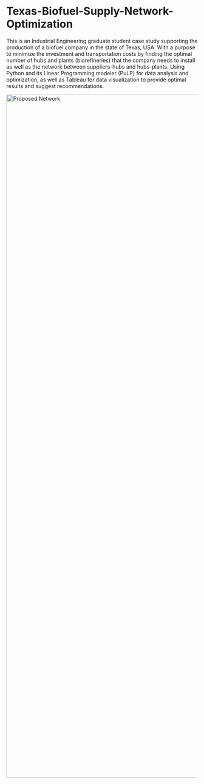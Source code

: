 # Texas-Biofuel-Supply-Network-Optimization
This is an Industrial Engineering graduate student case study supporting the production of a biofuel company in the state of Texas, USA. 
With a purpose to minimize the investment and transportation costs by finding the optimal number of hubs and plants (biorefineries) that the company needs to install as well as the network between suppliers-hubs and hubs-plants.
Using Python and its Linear Programming modeler (PuLP) for data analysis and optimization, as well as Tableau for data visualization to provide optimal results and suggest recommendations.

<img width="1800" alt="Proposed Network" src="https://github.com/pchibu/Texas-Biofuel-Supply-Network-Optimization/assets/36771683/efd333f8-133d-4768-abfc-08d8fce0f462">




